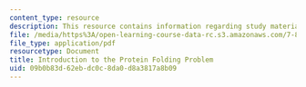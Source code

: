 ```yaml
---
content_type: resource
description: This resource contains information regarding study materials.
file: /media/https%3A/open-learning-course-data-rc.s3.amazonaws.com/7-88j-protein-folding-and-human-disease-spring-2015/09b0b83d62ebdc0c8da0d8a3817a8b09_MIT7_88JS15_Introduction.pdf
file_type: application/pdf
resourcetype: Document
title: Introduction to the Protein Folding Problem
uid: 09b0b83d-62eb-dc0c-8da0-d8a3817a8b09
---
```


